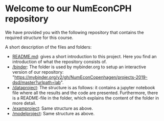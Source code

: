 # Welcome to our NumEconCPH repository

We have provided you with the following repository that contains the required structure for this course. 

A short description of the files and folders:

* [README.md](/README.md): gives a short introduction to this project. Here you find an introduction of what the repository consists of.
* [/binder](/binder/): The folder is used by mybinder.org to setup an interactive version of our repository: "https://mybinder.org/v2/gh/NumEconCopenhagen/projects-2019-dsd/master?urlpath=lab".
* [/dataproject](/dataproject): The structure is as follows: it contains a jupyter notebook file where all the results and the code are presented. Furthermore, there is a README-file in the folder, which explains the content of the folder in more detail.
* [/examproject](/examproject): Same structure as above.
* [/modelproject](/modelproject): Same structure as above.